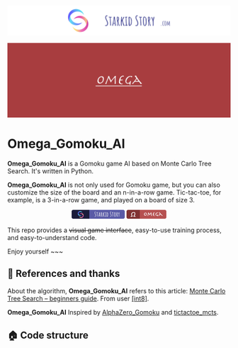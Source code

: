 ![Starkidstory](Image/starkidstory_title.png)

![Header](Image/omega_title.png)

# Omega_Gomoku_AI

**Omega_Gomoku_AI** is a Gomoku game AI based on Monte Carlo Tree Search. It's written in Python. 

**Omega_Gomoku_AI** is not only used for Gomoku game, but you can also customize the size of the board and an n-in-a-row game. Tic-tac-toe, for example, is a 3-in-a-row game, and played on a board of size 3.

<p align="center">
<a href="https://starkidstory.com"><img src="Image/star_badge.png" height=20></a>
<img src="Image/omega_badge.png" height=20/>
</p>

This repo provides a ~~visual game interface~~, easy-to-use training process, and easy-to-understand code. 

Enjoy yourself ~~~

## 📖 References and thanks

About the algorithm, **Omega_Gomoku_AI** refers to this article: [Monte Carlo Tree Search – beginners guide](https://int8.io/monte-carlo-tree-search-beginners-guide/). From user [[int8]](https://github.com/int8).

**Omega_Gomoku_AI** Inspired by [AlphaZero_Gomoku](https://github.com/junxiaosong/AlphaZero_Gomoku) and [tictactoe_mcts](https://github.com/zhuliquan/tictactoe_mcts).

## 🏠 Code structure

